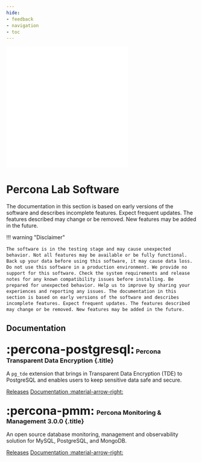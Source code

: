 ```yaml
---
hide:
- feedback
- navigation
- toc
---
```


<div class="landing" markdown>
<div class="splash header subpage lab dark" markdown>

![Percona Lab](assets/percona-utilities.svg)

# Percona Lab Software

The documentation in this section is based on early versions of the software and describes incomplete features. Expect frequent updates. The features described may change or be removed. New features may be added in the future.

</div>
</div>

!!! warning "Disclaimer"
    
    The software is in the testing stage and may cause unexpected behavior. Not all features may be available or be fully functional. Back up your data before using this software, it may cause data loss. Do not use this software in a production environment. We provide no support for this software. Check the system requirements and release notes for any known compatibility issues before installing. Be prepared for unexpected behavior. Help us to improve by sharing your experiences and reporting any issues. The documentation in this section is based on early versions of the software and describes incomplete features. Expect frequent updates. The features described may change or be removed. New features may be added in the future.

## Documentation

<div data-grid markdown>
<div data-banner markdown>

### <span style="font-size:2em">:percona-postgresql:</span> Percona Transparent Data Encryption {.title}

A `pg_tde` extension that brings in Transparent Data Encryption (TDE) to PostgreSQL and enables users to keep sensitive data safe and secure.

<div class="actions" markdown>

[Releases](https://percona-lab.github.io/pg_tde/main/release-notes/release-notes.html)
[Documentation :material-arrow-right:](https://percona-lab.github.io/pg_tde/main/)

</div>
</div>

<div data-banner markdown>

### <span style="font-size:1.875em;margin-right:0.0625em">:percona-pmm:</span> Percona Monitoring & Management 3.0.0 {.title}

An open source database monitoring, management and observability solution for MySQL, PostgreSQL, and MongoDB.

<div class="actions" markdown>

[Releases](https://pmm-doc-3-0.onrender.com/release-notes/index.html)
[Documentation :material-arrow-right:](https://pmm-doc-3-0.onrender.com/index.html)

</div>
</div>
</div>


